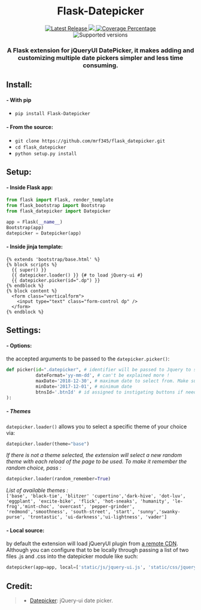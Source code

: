 <h1 align='center'> Flask-Datepicker </h1>
<p align='center'>
<a href='https://pypi.org/project/Flask-Datepicker/'>
    <img src='https://img.shields.io/github/v/tag/mrf345/flask_datepicker' alt='Latest Release' />
</a>
<a href='https://github.com/mrf345/flask_datepicker/actions/workflows/ci.yml'>
  <img src='https://github.com/mrf345/flask_datepicker/actions/workflows/ci.yml/badge.svg'>
</a>
<a href='https://github.com/mrf345/flask_datepicker/actions/workflows/ci.yml'>
  <img src='https://img.shields.io/endpoint?url=https://gist.githubusercontent.com/mrf345/bc746d7bfe356b54fbb93b2ea5d0d2a4/raw/flask_datepicker__heads_master.json' alt='Coverage Percentage' />
</a>
<br />
<img src='https://img.shields.io/pypi/pyversions/flask_datepicker' alt='Supported versions' />
<br />
</p>

<h3 align='center'>A Flask extension for jQueryUI DatePicker, it makes adding and customizing multiple date pickers simpler and less time consuming.</h3>

## Install:
#### - With pip
- `pip install Flask-Datepicker` <br />

#### - From the source:
- `git clone https://github.com/mrf345/flask_datepicker.git`<br />
- `cd flask_datepicker` <br />
- `python setup.py install`

## Setup:
#### - Inside Flask app:
```python
from flask import Flask, render_template
from flask_bootstrap import Bootstrap
from flask_datepicker import Datepicker

app = Flask(__name__)
Bootstrap(app)
datepicker = Datepicker(app)
```

#### - Inside jinja template:
```jinja
{% extends 'bootstrap/base.html' %}
{% block scripts %}
  {{ super() }}
  {{ datepicker.loader() }} {# to load jQuery-ui #}
  {{ datepicker.picker(id=".dp") }}
{% endblock %}
{% block content %}
  <form class="verticalform">
    <input type="text" class="form-control dp" />
  </form>
{% endblock %}
```

## Settings:
#### - Options:
the accepted arguments to be passed to the `datepicker.picker()`:
```python
def picker(id=".datepicker", # identifier will be passed to Jquery to select element
           dateFormat='yy-mm-dd', # can't be explained more !
           maxDate='2018-12-30', # maximum date to select from. Make sure to follow the same format yy-mm-dd
           minDate='2017-12-01', # minimum date
           btnsId='.btnId' # id assigned to instigating buttons if needed
): 
```

##### - Themes
`datepicker.loader()` allows you to select a specific theme of your choice via:
```python
datepicker.loader(theme="base")
```

_If there is not a theme selected, the extension will select a new random theme with each reload of the page to be used. To make it remember the random choice, pass :_
```python
datepicker.loader(random_remember=True)
```

_List of available themes :_ <br />
`
['base', 'black-tie', 'blitzer' 'cupertino','dark-hive', 'dot-luv', 'eggplant', 'excite-bike', 'flick', 'hot-sneaks', 'humanity', 'le-frog','mint-choc', 'overcast', 'pepper-grinder', 'redmond','smoothness', 'south-street', 'start', 'sunny','swanky-purse', 'trontastic', 'ui-darkness','ui-lightness', 'vader']
`

#### - Local source:
by default the extension will load jQueryUI plugin from [a remote CDN][25530337]. Although you can configure that to be locally through passing a list of two files .js and .css into the datepicker module like such:
```python
datepicker(app=app, local=['static/js/jquery-ui.js', 'static/css/jquery-ui.css'])
```

[25530337]: https://code.jquery.com/ui/ "Jquery-ui CDN"

## Credit:
> - [Datepicker][1311353e]: jQuery-ui date picker.

  [1311353e]: https://jqueryui.com/datepicker/ "jQuery-UI website"
